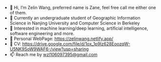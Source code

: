 - 👋 Hi, I’m Zelin Wang, preferred name is Zane, feel free call me either one of them.
- 🌱 Currently an undergraduate student of Geographic Information Science in Nanjing University and Computer Science in Berkeley
- 💞️ Interested in machine learning/deep learning, artificial intelligence, software engineering and more.
- 👾 Personal WebPage: https://zelinwang.netlify.app/
- 🤖 CV: https://drive.google.com/file/d/1ox_1p9Iz628EoozqW-U5NK9SoW9WAF6-/view?usp=sharing
- 📫 Reach me by wzl106097395@gmail.com

<!---
Zelinewang/Zelinewang is a ✨ special ✨ repository because its `README.md` (this file) appears on your GitHub profile.
You can click the Preview link to take a look at your changes.
--->
